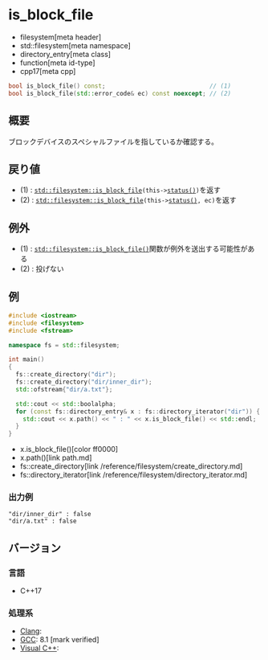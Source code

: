 # is_block_file
* filesystem[meta header]
* std::filesystem[meta namespace]
* directory_entry[meta class]
* function[meta id-type]
* cpp17[meta cpp]

```cpp
bool is_block_file() const;                             // (1)
bool is_block_file(std::error_code& ec) const noexcept; // (2)
```

## 概要
ブロックデバイスのスペシャルファイルを指しているか確認する。


## 戻り値
- (1) : [`std::filesystem::is_block_file`](/reference/filesystem/is_block_file.md)`(this->`[`status()`](status.md)`)`を返す
- (2) : [`std::filesystem::is_block_file`](/reference/filesystem/is_block_file.md)`(this->`[`status()`](status.md)`, ec)`を返す


## 例外
- (1) : [`std::filesystem::is_block_file()`](/reference/filesystem/is_block_file.md)関数が例外を送出する可能性がある
- (2) : 投げない


## 例
```cpp example
#include <iostream>
#include <filesystem>
#include <fstream>

namespace fs = std::filesystem;

int main()
{
  fs::create_directory("dir");
  fs::create_directory("dir/inner_dir");
  std::ofstream{"dir/a.txt"};

  std::cout << std::boolalpha;
  for (const fs::directory_entry& x : fs::directory_iterator("dir")) {
    std::cout << x.path() << " : " << x.is_block_file() << std::endl;
  }
}
```
* x.is_block_file()[color ff0000]
* x.path()[link path.md]
* fs::create_directory[link /reference/filesystem/create_directory.md]
* fs::directory_iterator[link /reference/filesystem/directory_iterator.md]

### 出力例
```
"dir/inner_dir" : false
"dir/a.txt" : false
```

## バージョン
### 言語
- C++17

### 処理系
- [Clang](/implementation.md#clang):
- [GCC](/implementation.md#gcc): 8.1 [mark verified]
- [Visual C++](/implementation.md#visual_cpp):
